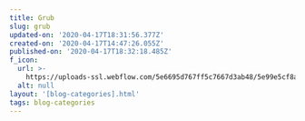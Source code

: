```yaml
---
title: Grub
slug: grub
updated-on: '2020-04-17T18:31:56.377Z'
created-on: '2020-04-17T14:47:26.055Z'
published-on: '2020-04-17T18:32:18.485Z'
f_icon:
  url: >-
    https://uploads-ssl.webflow.com/5e6695d767ff5c7667d3ab48/5e99e5cf8a75c46e8815ac21_icons8-hamburger-64.png
  alt: null
layout: '[blog-categories].html'
tags: blog-categories
---
```



